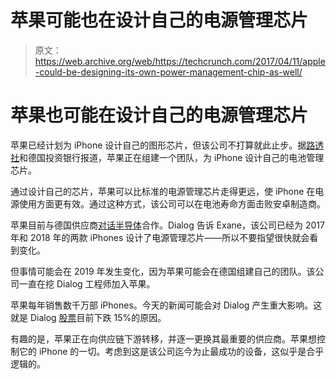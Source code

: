 # 苹果可能也在设计自己的电源管理芯片

> 原文：<https://web.archive.org/web/https://techcrunch.com/2017/04/11/apple-could-be-designing-its-own-power-management-chip-as-well/>

# 苹果也可能在设计自己的电源管理芯片

苹果已经计划为 iPhone 设计自己的图形芯片，但该公司不打算就此止步。据[路透社](https://web.archive.org/web/20221017000937/http://www.reuters.com/article/us-dialog-apple-idUSKBN17D0VF)和德国投资银行报道，苹果正在组建一个团队，为 iPhone 设计自己的电池管理芯片。

通过设计自己的芯片，苹果可以比标准的电源管理芯片走得更远，使 iPhone 在电源使用方面更有效。通过这种方式，该公司可以在电池寿命方面击败安卓制造商。

苹果目前与德国供应商[对话半导体](https://web.archive.org/web/20221017000937/http://www.dialog-semiconductor.com/)合作。Dialog 告诉 Exane，该公司已经为 2017 年和 2018 年的两款 iPhones 设计了电源管理芯片——所以不要指望很快就会看到变化。

但事情可能会在 2019 年发生变化，因为苹果可能会在德国组建自己的团队。该公司一直在挖 Dialog 工程师加入苹果。

苹果每年销售数千万部 iPhones。今天的新闻可能会对 Dialog 产生重大影响。这就是 Dialog [股票](https://web.archive.org/web/20221017000937/https://www.google.com/finance?q=ETR%3ADLG)目前下跌 15%的原因。

有趣的是，苹果正在向供应链下游转移，并逐一更换其最重要的供应商。苹果想控制它的 iPhone 的一切。考虑到这是该公司迄今为止最成功的设备，这似乎是合乎逻辑的。